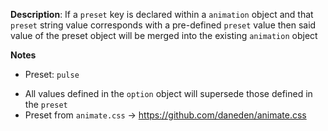 __Description__: If a `preset` key is declared within a `animation` object and that `preset` string value corresponds with a pre-defined `preset` value then said value of the preset object will be merged into the existing `animation` object

__Notes__

+ Preset: `pulse`
- All values defined in the `option` object will supersede those defined in the `preset`
- Preset from `animate.css` -> https://github.com/daneden/animate.css